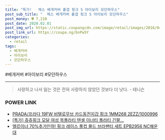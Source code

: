 ```yaml
--- 
title: "특가!   체스 베개커버 홑겹 핑크 S 아이보리 모던하우스" 
post_sub_title: "  체스 베개커버 홑겹 핑크 S 아이보리 모던하우스" 
post_money: ₩ 7,210 
post_date: 2020.02.01 
post_img_url: https://static.coupangcdn.com/image/retail/images/2016/04/06/10/5/9f9d64c4-95b8-4b11-bb94-310732cedea1.jpg 
post_link_url: https://coupa.ng/bnPw5Y 
categories: 
  - retail 
tags: 
  - 베개커버 
  - 아이보리 
  - 모던하우스 
--- 
```

  #베개커버 #아이보리 #모던하우스 
<hr> 

> 사랑하고 나서 잃는 것은 전혀 사랑하지 않았던 것보다 더 낫다. - 테니슨 


### POWER LINK

* <a href="https://blog.naver.com/fasyy4321/221785734587" target="_blank">PRADA/프라다 19FW 비텔로무브 카드동전지갑 핑크 1MM268 2EZZ/1000996</a>
* <a href="https://blog.naver.com/sakai111/221790079049" target="_blank">[특가] 쥬쥬핑크 모달 여성 목폴라티 텐셀 이너티 폴라티 긴팔...</a>
* <a href="https://blog.naver.com/fasyy4321/221787357908" target="_blank">엘르이너 70%추가인하! 핑크 레이스 풀컵 몰드 브라팬티 세트 EPB2956 NC해운대</a>
